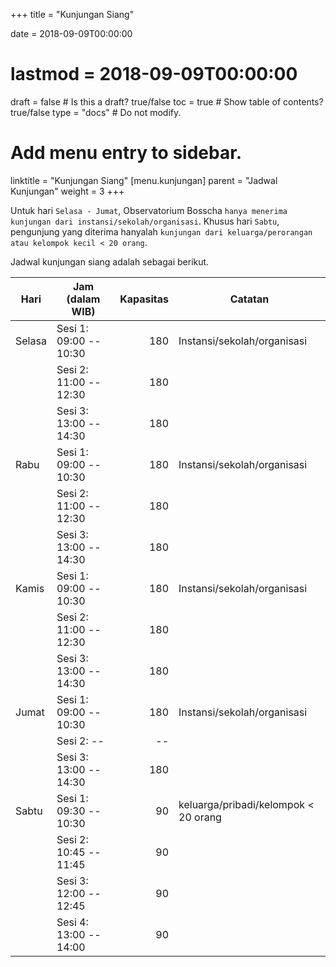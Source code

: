 +++
title = "Kunjungan Siang"

date = 2018-09-09T00:00:00
# lastmod = 2018-09-09T00:00:00

draft = false  # Is this a draft? true/false
toc = true  # Show table of contents? true/false
type = "docs"  # Do not modify.

# Add menu entry to sidebar.
linktitle = "Kunjungan Siang"
[menu.kunjungan]
  parent = "Jadwal Kunjungan"
  weight = 3
+++

Untuk hari `Selasa - Jumat`, Observatorium Bosscha `hanya menerima kunjungan dari instansi/sekolah/organisasi`. Khusus hari `Sabtu`, pengunjung yang diterima hanyalah `kunjungan dari keluarga/perorangan atau kelompok kecil < 20 orang`.

Jadwal kunjungan siang adalah sebagai berikut.

| Hari    | Jam (dalam WIB)                          | Kapasitas | Catatan     |
| ------- | ----------------------------- | ---------: | ----------- |
| Selasa	| Sesi 1: 09:00 -- 10:30   	| 180  | Instansi/sekolah/organisasi | 
|         | Sesi 2: 11:00 -- 12:30 	  | 180  | |
|         | Sesi 3: 13:00 -- 14:30 	  | 180  | |
| Rabu    |	Sesi 1: 09:00 -- 10:30     |	180  | Instansi/sekolah/organisasi |
|         | Sesi 2: 11:00 -- 12:30     |	180  | |
|         | Sesi 3: 13:00 -- 14:30     | 180  | |
| Kamis   |	Sesi 1: 09:00 -- 10:30     |	180  | Instansi/sekolah/organisasi |
|         | Sesi 2: 11:00 -- 12:30     |	180  | |
|         | Sesi 3: 13:00 -- 14:30     |	180  | |
| Jumat   |	Sesi 1: 09:00 -- 10:30     |	180  | Instansi/sekolah/organisasi |
|         | Sesi 2: --      	            | --        | |
|         | Sesi 3: 13:00 -- 14:30     |	180  | |
| Sabtu   |	Sesi 1: 09:30 -- 10:30     |	 90  | keluarga/pribadi/kelompok $<$ 20 orang|
|         | Sesi 2: 10:45 -- 11:45 	  |  90  | |
|         | Sesi 3: 12:00 -- 12:45     |	 90  | |
|         | Sesi 4: 13:00 -- 14:00     |	90   | |
